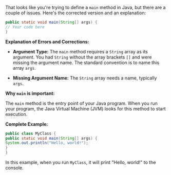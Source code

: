That looks like you're trying to define a `main` method in Java, but there are a
couple of issues. Here's the corrected version and an explanation:

```java
public static void main(String[] args) {
// Your code here
}
```

**Explanation of Errors and Corrections:**

* **Argument Type:** The `main` method requires a `String` array as its
argument. You had `String` without the array brackets `[]` and were missing the
argument name. The standard convention is to name this array `args`.

* **Missing Argument Name:** The `String` array needs a name, typically `args`.

**Why `main` is important:**

The `main` method is the entry point of your Java program. When you run your
program, the Java Virtual Machine (JVM) looks for this method to start
execution.

**Complete Example:**

```java
public class MyClass {
public static void main(String[] args) {
System.out.println("Hello, world!");
}
}
```

In this example, when you run `MyClass`, it will print "Hello, world!" to the
console.